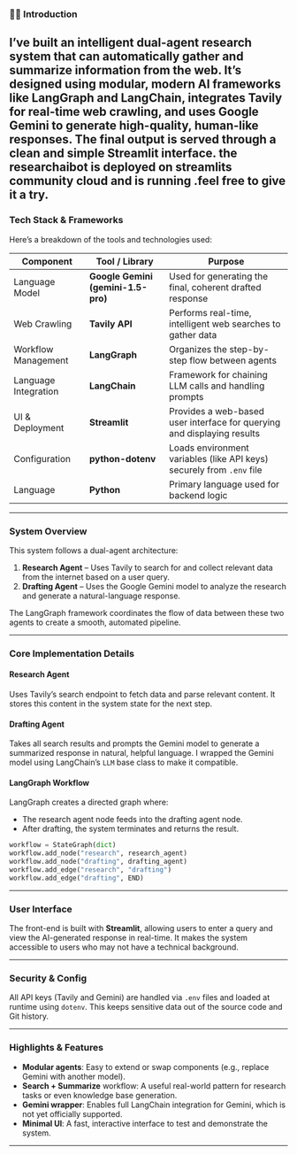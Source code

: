 
### 👩‍💻 Introduction

I’ve built an intelligent dual-agent research system that can automatically gather and summarize information from the web. It’s designed using modular, modern AI frameworks like **LangGraph** and **LangChain**, integrates **Tavily** for real-time web crawling, and uses **Google Gemini** to generate high-quality, human-like responses. The final output is served through a clean and simple **Streamlit** interface.
the researchaibot is deployed on streamlits community cloud  and is running .feel free to give it a try.
---

###  Tech Stack & Frameworks

Here’s a breakdown of the tools and technologies used:

| Component          | Tool / Library             | Purpose                                                                 |
|--------------------|----------------------------|-------------------------------------------------------------------------|
| Language Model      | **Google Gemini (gemini-1.5-pro)** | Used for generating the final, coherent drafted response                |
| Web Crawling        | **Tavily API**             | Performs real-time, intelligent web searches to gather data             |
| Workflow Management | **LangGraph**              | Organizes the step-by-step flow between agents                          |
| Language Integration| **LangChain**              | Framework for chaining LLM calls and handling prompts                   |
| UI & Deployment     | **Streamlit**              | Provides a web-based user interface for querying and displaying results |
| Configuration       | **python-dotenv**          | Loads environment variables (like API keys) securely from `.env` file   |
| Language            | **Python**                 | Primary language used for backend logic                                 |

---

###  System Overview

This system follows a dual-agent architecture:

1. **Research Agent** – Uses Tavily to search for and collect relevant data from the internet based on a user query.
2. **Drafting Agent** – Uses the Google Gemini model to analyze the research and generate a natural-language response.

The LangGraph framework coordinates the flow of data between these two agents to create a smooth, automated pipeline.

---

###  Core Implementation Details

####  Research Agent
Uses Tavily’s search endpoint to fetch data and parse relevant content. It stores this content in the system state for the next step.

####  Drafting Agent
Takes all search results and prompts the Gemini model to generate a summarized response in natural, helpful language. I wrapped the Gemini model using LangChain’s `LLM` base class to make it compatible.

#### LangGraph Workflow
LangGraph creates a directed graph where:
- The research agent node feeds into the drafting agent node.
- After drafting, the system terminates and returns the result.

```python
workflow = StateGraph(dict)
workflow.add_node("research", research_agent)
workflow.add_node("drafting", drafting_agent)
workflow.add_edge("research", "drafting")
workflow.add_edge("drafting", END)
```

---

###  User Interface

The front-end is built with **Streamlit**, allowing users to enter a query and view the AI-generated response in real-time. It makes the system accessible to users who may not have a technical background.

---
### Security & Config

All API keys (Tavily and Gemini) are handled via `.env` files and loaded at runtime using `dotenv`. This keeps sensitive data out of the source code and Git history.

---

###  Highlights & Features

- **Modular agents**: Easy to extend or swap components (e.g., replace Gemini with another model).
- **Search + Summarize** workflow: A useful real-world pattern for research tasks or even knowledge base generation.
- **Gemini wrapper**: Enables full LangChain integration for Gemini, which is not yet officially supported.
- **Minimal UI**: A fast, interactive interface to test and demonstrate the system.

---



